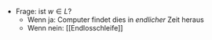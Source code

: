 - Frage: ist $w \in L$?
	- Wenn ja: Computer findet dies in _endlicher_ Zeit heraus
	- Wenn nein: [[Endlosschleife]]
